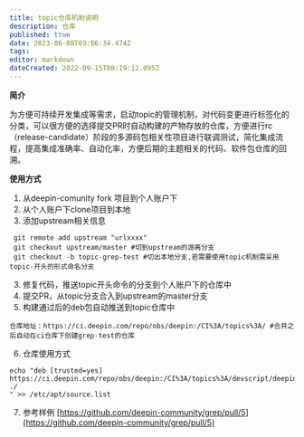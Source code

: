 ```yaml
---
title: topic仓库机制说明
description: 仓库
published: true
date: 2023-06-08T03:06:34.474Z
tags: 
editor: markdown
dateCreated: 2022-09-15T08:19:12.095Z
---
```


**简介**

为方便可持续开发集成等需求，启动topic的管理机制，对代码变更进行标签化的分类，可以很方便的选择提交PR时自动构建的产物存放的仓库，方便进行rc（release-candidate）阶段的多源码包相关性项目进行联调测试，简化集成流程，提高集成准确率、自动化率，方便后期的主题相关的代码、软件包仓库的回溯。


**使用方式**

1. 从deepin-comunity fork 项目到个人账户下
2. 从个人账户下clone项目到本地
3. 添加upstream相关信息

```plain
 git remote add upstream "urlxxxx"
 git checkout upstream/master #切到upstream的游离分支
 git checkout -b topic-grep-test #切出本地分支,若需要使用topic机制需采用topic-开头的形式命名分支

```

3. 修复代码，推送topic开头命令的分支到个人账户下的仓库中
4. 提交PR，从topic分支合入到upstream的master分支
5. 构建通过后的deb包自动推送到topic仓库中

```plain
仓库地址：https://ci.deepin.com/repo/obs/deepin:/CI%3A/topics%3A/ #合并之后自动在ci仓库下创建grep-test的仓库
```

6. 仓库使用方式

```plain
echo "deb [trusted=yes] https://ci.deepin.com/repo/obs/deepin:/CI%3A/topics%3A/devscript/deepin_develop/ ./
" >> /etc/apt/source.list
```

7. 参考样例
   [https://github.com/deepin-community/grep/pull/5](https://github.com/deepin-community/grep/pull/5)

